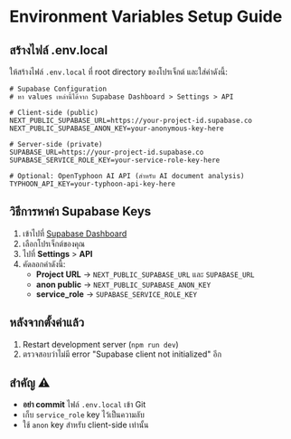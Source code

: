 # Environment Variables Setup Guide

## สร้างไฟล์ .env.local

ให้สร้างไฟล์ `.env.local` ที่ root directory ของโปรเจ็กต์ และใส่ค่าดังนี้:

```env
# Supabase Configuration
# หา values เหล่านี้ได้จาก Supabase Dashboard > Settings > API

# Client-side (public)
NEXT_PUBLIC_SUPABASE_URL=https://your-project-id.supabase.co
NEXT_PUBLIC_SUPABASE_ANON_KEY=your-anonymous-key-here

# Server-side (private) 
SUPABASE_URL=https://your-project-id.supabase.co
SUPABASE_SERVICE_ROLE_KEY=your-service-role-key-here

# Optional: OpenTyphoon AI API (สำหรับ AI document analysis)
TYPHOON_API_KEY=your-typhoon-api-key-here
```

## วิธีการหาค่า Supabase Keys

1. เข้าไปที่ [Supabase Dashboard](https://app.supabase.com/)
2. เลือกโปรเจ็กต์ของคุณ
3. ไปที่ **Settings** > **API**
4. คัดลอกค่าดังนี้:
   - **Project URL** → `NEXT_PUBLIC_SUPABASE_URL` และ `SUPABASE_URL`
   - **anon public** → `NEXT_PUBLIC_SUPABASE_ANON_KEY`
   - **service_role** → `SUPABASE_SERVICE_ROLE_KEY`

## หลังจากตั้งค่าแล้ว

1. Restart development server (`npm run dev`)
2. ตรวจสอบว่าไม่มี error "Supabase client not initialized" อีก

## สำคัญ ⚠️

- **อย่า commit** ไฟล์ `.env.local` เข้า Git
- เก็บ `service_role` key ไว้เป็นความลับ
- ใช้ `anon` key สำหรับ client-side เท่านั้น 